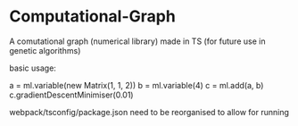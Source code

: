 # Computational-Graph
A comutational graph (numerical library) made in TS (for future use in genetic algorithms)


basic usage:

a = ml.variable(new Matrix(1, 1, 2))
b = ml.variable(4)
c = ml.add(a, b)
c.gradientDescentMinimiser(0.01)

webpack/tsconfig/package.json need to be reorganised to allow for running
